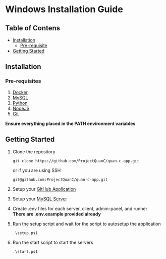 # Windows Installation Guide

## Table of Contens

- [Installation](#installation)
    - [Pre-requisite](#pre-requisite)
- [Getting Started](#getting-started)

## Installation

### Pre-requisites
1. [Docker](https://www.docker.com/products/docker-desktop/)
2. [MySQL](https://dev.mysql.com/downloads/mysql/)
3. [Python](https://www.python.org/downloads/windows/)
4. [NodeJS](https://nodejs.org/en/download/prebuilt-installer)
5. [Git](https://git-scm.com/downloads/win)

<b>Ensure everything placed in the PATH environment variables</b>

## Getting Started

1. Clone the repository
    ```
    git clone https://github.com/ProjectQuanC/quan-c-app.git
    ```
    or if you are using SSH
    ```
    git@github.com:ProjectQuanC/quan-c-app.git
    ```

2. Setup your [GitHub Application](/user-guide/env.md#setup-github-client)

3. Setup your [MySQL Server](/user-guide/env.md#login-to-mysql-server)

4. Create .env files for each server, client, admin-panel, and runner <br>
<b>There are .env.example provided already</b>

5. Run the setup script and wait for the script to autosetup the application
    ```
    .\setup.ps1
    ```

6. Run the start script to start the servers
    ```
    .\start.ps1
    ```
